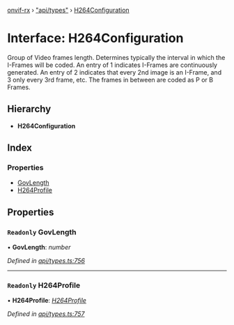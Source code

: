 [onvif-rx](../README.md) › ["api/types"](../modules/_api_types_.md) › [H264Configuration](_api_types_.h264configuration.md)

# Interface: H264Configuration

Group of Video frames length. Determines typically the interval in which the I-Frames will be coded. An entry of 1 indicates I-Frames are continuously generated. An entry of 2 indicates that every 2nd image is an I-Frame, and 3 only every 3rd frame, etc. The frames in between are coded as P or B Frames.

## Hierarchy

* **H264Configuration**

## Index

### Properties

* [GovLength](_api_types_.h264configuration.md#readonly-govlength)
* [H264Profile](_api_types_.h264configuration.md#readonly-h264profile)

## Properties

### `Readonly` GovLength

• **GovLength**: *number*

*Defined in [api/types.ts:756](https://github.com/patrickmichalina/onvif-rx/blob/3e9b152/src/api/types.ts#L756)*

___

### `Readonly` H264Profile

• **H264Profile**: *[H264Profile](../enums/_api_types_.h264profile.md)*

*Defined in [api/types.ts:757](https://github.com/patrickmichalina/onvif-rx/blob/3e9b152/src/api/types.ts#L757)*

